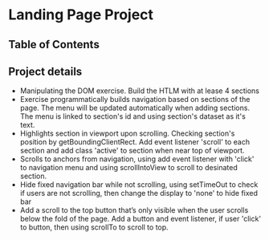 # Landing Page Project

## Table of Contents

## Project details

* Manipulating the DOM exercise. Build the HTLM with at lease 4 sections
* Exercise programmatically builds navigation based on sections of the page. The menu will be updated automatically when adding sections. The menu is linked to section's id and using section's dataset as it's text.
* Highlights section in viewport upon scrolling. Checking section's position by getBoundingClientRect. Add event listener 'scroll' to each section and add class 'active' to section when near top of viewport.
* Scrolls to anchors from navigation, using add event listener with 'click' to navigation menu and using scrollIntoView to scroll to desinated section.
* Hide fixed navigation bar while not scrolling, using setTimeOut to check if users are not scrolling, then change the display to 'none' to hide fixed bar
* Add a scroll to the top button that’s only visible when the user scrolls below the fold of the page. Add a button and event listener, if user 'click' to button, then using scrollTo to scroll to top. 

